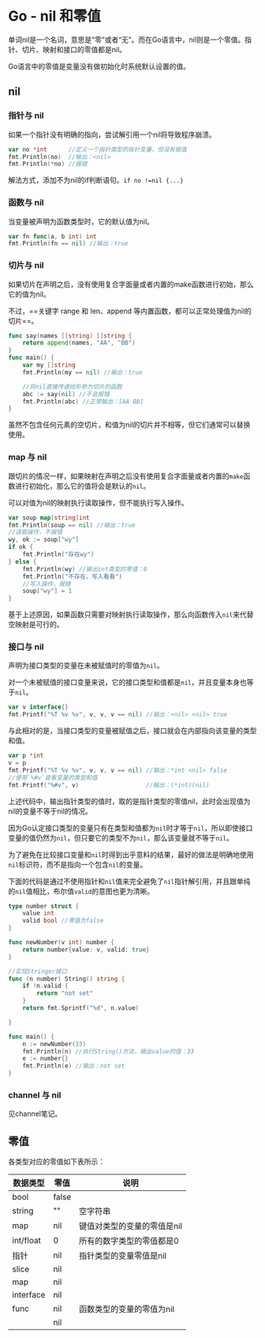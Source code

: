 # Go - nil 和零值

单词nil是一个名词，意思是“零”或者“无”。而在Go语言中，nil则是一个零值。指针、切片、映射和接口的零值都是nil。

Go语言中的零值是变量没有做初始化时系统默认设置的值。



## nil

### 指针与 nil

如果一个指针没有明确的指向，尝试解引用一个nil将导致程序崩溃。

```go
var no *int      //定义一个指针类型的指针变量，但没有赋值
fmt.Println(no)  //输出：<nil>
fmt.Println(*no) //报错
```

解法方式，添加不为nil的if判断语句。`if no !=nil {...}`

### 函数与 nil

当变量被声明为函数类型时，它的默认值为nil。

```go
var fn func(a, b int) int
fmt.Println(fn == nil) //输出：true
```

### 切片与 nil

如果切片在声明之后，没有使用复合字面量或者内置的make函数进行初始，那么它的值为nil。

不过，==关键字 range 和 len、append 等内置函数，都可以正常处理值为nil的切片==。

```go
func say(names []string) []string {
	return append(names, "AA", "BB")
}
func main() {
	var my []string
	fmt.Println(my == nil) //输出：true

	//将nil直接传递给形参为切片的函数
	abc := say(nil) //不会报错
	fmt.Println(abc) //正常输出：[AA BB]
}
```

虽然不包含任何元素的空切片，和值为nil的切片并不相等，但它们通常可以替换使用。

### map 与 nil

跟切片的情况一样，如果映射在声明之后没有使用复合字面量或者内置的<code>make</code>函数进行初始化，那么它的值将会是默认的<code>nil</code>。

可以对值为nil的映射执行读取操作，但不能执行写入操作。

```go
var soup map[string]int
fmt.Println(soup == nil) //输出：true
//读取操作，不报错
wy, ok := soup["wy"]
if ok {
	fmt.Println("存在wy")
} else {
	fmt.Println(wy) //输出int类型的零值：0
	fmt.Println("不存在，写入看看")
	//写入操作，报错
	soup["wy"] = 1
}
```

基于上述原因，如果函数只需要对映射执行读取操作，那么向函数传入<code>nil</code>来代替空映射是可行的。

### 接口与 nil

声明为接口类型的变量在未被赋值时的零值为<code>nil</code>。

对一个未被赋值的接口变量来说，它的接口类型和值都是<code>nil</code>，并且变量本身也等于<code>nil</code>。

```go
var v interface{}
fmt.Printf("%T %v %v", v, v, v == nil) //输出：<nil> <nil> true
```

与此相对的是，当接口类型的变量被赋值之后，接口就会在内部指向该变量的类型和值。

```go
var p *int
v = p
fmt.Printf("%T %v %v", v, v, v == nil) //输出：*int <nil> false
//使用`%#v`查看变量的类型和值
fmt.Printf("%#v", v)                   //输出：(*int)(nil)
```

上述代码中，输出指针类型的值时，取的是指针类型的零值nil，此时会出现值为nil的变量不等于nil的情况。

因为Go认定接口类型的变量只有在类型和值都为<code>nil</code>时才等于<code>nil</code>，所以即使接口变量的值仍然为<code>nil</code>，但只要它的类型不为<code>nil</code>，那么该变量就不等于<code>nil</code>。

为了避免在比较接口变量和<code>nil</code>时得到出乎意料的结果，最好的做法是明确地使用<code>nil</code>标识符，而不是指向一个包含<code>nil</code>的变量。

下面的代码是通过不使用指针和<code>nil</code>值来完全避免了<code>nil</code>指针解引用，并且跟单纯的<code>nil</code>值相比，布尔值<code>valid</code>的意图也更为清晰。

```go
type number struct {
	value int
	valid bool //零值为false
}

func newNumber(v int) number {
	return number{value: v, valid: true}
}

//实现Stringer接口
func (n number) String() string {
	if !n.valid {
		return "not set"
	}
	return fmt.Sprintf("%d", n.value)

}

func main() {
	n := newNumber(33)
	fmt.Println(n) //执行String()方法，输出value的值：33
	e := number{}
	fmt.Println(e) //输出：not set
}
```



### channel 与 nil

见channel笔记。



## 零值

各类型对应的零值如下表所示：

| 数据类型  | 零值  | 说明                        |
| --------- | ----- | --------------------------- |
| bool      | false |                             |
| string    | ""    | 空字符串                    |
| map       | nil   | 键值对类型的变量的零值是nil |
| int/float | 0     | 所有的数字类型的零值都是0   |
| 指针      | nil   | 指针类型的变量零值是nil     |
| slice     | nil   |                             |
| map       | nil   |                             |
| interface | nil   |                             |
| func      | nil   | 函数类型的变量的零值为nil   |
|           | nil   |                             |

